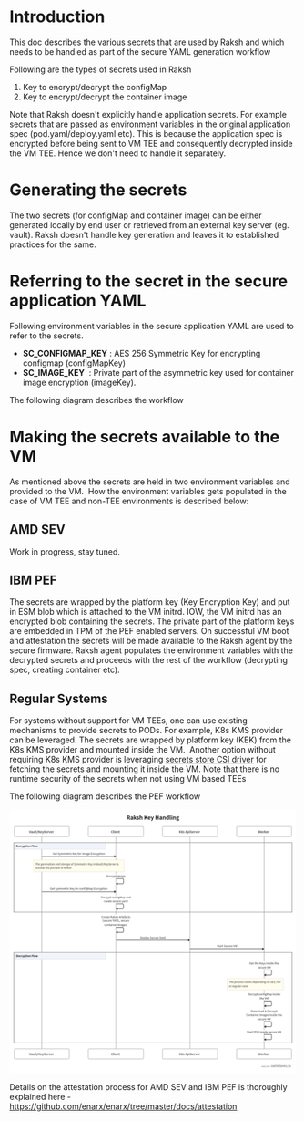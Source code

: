 # Introduction
This doc describes the various secrets that are used by Raksh and which needs to be handled as part of the secure YAML generation workflow




Following are the types of secrets used in Raksh
1. Key to encrypt/decrypt the configMap
2. Key to encrypt/decrypt the container image


Note that Raksh doesn't explicitly handle application secrets. For example secrets that are passed as environment variables in the original application spec (pod.yaml/deploy.yaml etc).
This is because the application spec is encrypted before being sent to VM TEE and consequently decrypted inside the VM TEE. Hence we don't need to handle it separately.

# Generating the secrets
The two secrets (for configMap and container image) can be either generated locally by end user or retrieved from an external key server (eg. vault).
Raksh doesn't handle key generation and leaves it to established practices for the same.


# Referring to the secret in the secure application YAML
Following environment variables in the secure application YAML are used to refer to the secrets.


- **SC_CONFIGMAP_KEY** : AES 256 Symmetric Key for encrypting configmap (configMapKey)
- **SC_IMAGE_KEY**  : Private part of the asymmetric key used for container image encryption (imageKey).  

The following diagram describes the workflow

# Making the secrets available to the VM 
As mentioned above the secrets are held in two environment variables and provided to the VM.  How the environment variables gets populated in the case of VM TEE and non-TEE environments is described below:


## AMD SEV
Work in progress, stay tuned. 


## IBM PEF
The secrets are wrapped by the platform key (Key Encryption Key) and put in ESM blob which is attached to the VM initrd. IOW, the VM initrd has an encrypted blob containing the secrets. The private part of the platform keys are embedded in TPM of the PEF enabled servers.
On successful VM boot and attestation the secrets will be made available to the Raksh agent by the secure firmware. Raksh agent populates the environment variables with the decrypted secrets and proceeds with the rest of the workflow (decrypting spec, creating container etc).


## Regular Systems
For systems without support for VM TEEs, one can use existing mechanisms to provide secrets to PODs.
For example, K8s KMS provider can be leveraged. The secrets are wrapped by platform key (KEK) from the K8s KMS provider and mounted inside the VM. 
Another option without requiring K8s KMS provider is leveraging [secrets store CSI driver](https://github.com/kubernetes-sigs/secrets-store-csi-driver) for fetching the secrets and mounting it inside the VM.
Note that there is no runtime security of the secrets when not using VM based TEEs

The following diagram describes the PEF workflow


![](raksh-key-handling.png)


Details on the attestation process for AMD SEV and IBM PEF is thoroughly explained here - https://github.com/enarx/enarx/tree/master/docs/attestation